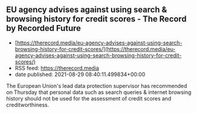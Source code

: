 ## EU agency advises against using search & browsing history for credit scores - The Record by Recorded Future
 - [https://therecord.media/eu-agency-advises-against-using-search-browsing-history-for-credit-scores/](https://therecord.media/eu-agency-advises-against-using-search-browsing-history-for-credit-scores/)
 - RSS feed: https://therecord.media
 - date published: 2021-08-29 08:40:11.499834+00:00

The European Union's lead data protection supervisor has recommended on Thursday that personal data such as search queries & internet browsing history should not be used for the assessment of credit scores and creditworthiness.

